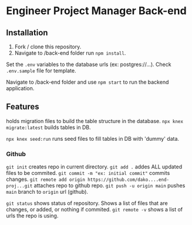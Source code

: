 # Engineer Project Manager Back-end

## Installation

1. Fork / clone this repository.
1. Navigate to /back-end folder run `npm install`.

Set the `.env` variables to the database urls (ex: postgres://...). Check `.env.sample` file for template.

Navigate to /back-end folder and use `npm start` to run the backend application.

## Features

holds migration files to build the table structure in the database.
`npx knex migrate:latest` builds tables in DB.

`npx knex seed:run` runs seed files to fill tables in DB with 'dummy' data.

### Github

`git init` creates repo in current directory.
`git add .` addes ALL updated files to be commited.
`git commit -m "ex: initial commit"` commits changes.
`git remote add origin https://github.com/dako....end-proj...git` attaches repo to github repo.
`git push -u origin main` pushes `main` branch to `origin` url (github).

`git status` shows status of repository. Shows a list of files that are changes, or added, or nothing if commited.
`git remote -v` shows a list of urls the repo is using.
